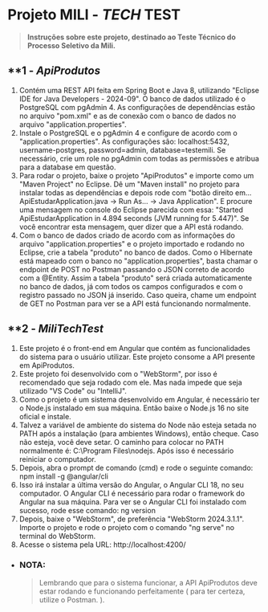 # **Projeto MILI - *TECH* TEST**

> **Instruções sobre este projeto, destinado ao Teste Técnico do Processo Seletivo da Mili.**

## **1 - *ApiProdutos*

1. Contém uma REST API feita em Spring Boot e Java 8, utilizando "Eclipse IDE for Java Developers - 2024-09". O banco de dados utilizado é o PostgreSQL com pgAdmin 4. As configurações de dependências estão no arquivo "pom.xml" e as de conexão com o banco de dados no arquivo "application.properties". 
2. Instale o PostgreSQL e o pgAdmin 4 e configure de acordo com o "application.properties". As configurações são: localhost:5432, username-postgres, password=admin, database=testemili. Se necessário, crie um role no pgAdmin com todas as permissões e atribua para a database em questão. 
3. Para rodar o projeto, baixe o projeto "ApiProdutos" e importe como um "Maven Project" no Eclipse. Dê um "Maven install" no projeto para instalar todas as dependências e depois rode com "botão direito em... ApiEstudarApplication.java -> Run As... -> Java Application". E procure uma mensagem no console do Eclipse parecida com essa: "Started ApiEstudarApplication in 4.894 seconds (JVM running for 5.447)". Se você encontrar esta mensagem, quer dizer que a API está rodando.
4. Com o banco de dados criado de acordo com as informações do arquivo "application.properties" e o projeto importado e rodando no Eclipse, crie a tabela "produto" no banco de dados. Como o Hibernate está mapeado com o banco no "application.properties", basta chamar o endpoint de POST no Postman passando o JSON correto de acordo com a @Entity. Assim a tabela "produto" será criada automaticamente no banco de dados, já com todos os campos configurados e com o registro passado no JSON já inserido. Caso queira, chame um endpoint de GET no Postman para ver se a API está funcionando normalmente.

## **2 - *MiliTechTest*

1. Este projeto é o front-end em Angular que contém as funcionalidades do sistema para o usuário utilizar. Este projeto consome a API presente em ApiProdutos.
2. Este projeto foi desenvolvido com o "WebStorm", por isso é recomendado que seja rodado com ele. Mas nada impede que seja utilizado "VS Code" ou "IntelliJ".
3. Como o projeto é um sistema desenvolvido em Angular, é necessário ter o Node.js instalado em sua máquina. Então baixe o Node.js 16 no site oficial e instale.
4. Talvez a variável de ambiente do sistema do Node não esteja setada no PATH após a instalação (para ambientes Windows), então cheque. Caso não esteja, você deve setar. O caminho para colocar no PATH normalmente é: C:\Program Files\nodejs. Após isso é necessário reiniciar o computador. 
5. Depois, abra o prompt de comando (cmd) e rode o seguinte comando: npm install -g @angular/cli
6. Isso irá instalar a última versão do Angular, o Angular CLI 18, no seu computador. O Angular CLI é necessário para rodar o framework do Angular na sua máquina. Para ver se o Angular CLI foi instalado com sucesso, rode esse comando: ng version
7. Depois, baixe o "WebStorm", de preferência "WebStorm 2024.3.1.1". Importe o projeto e rode o projeto com o comando "ng serve" no terminal do WebStorm. 
8. Acesse o sistema pela URL: http://localhost:4200/


- ### **NOTA:**
	> Lembrando que para o sistema funcionar, a API ApiProdutos deve estar rodando e funcionando perfeitamente ( para ter certeza, utilize o Postman. ).

